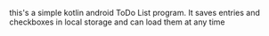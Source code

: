 this's a simple kotlin android ToDo List program. It saves entries and checkboxes in local storage and can load them at any time
